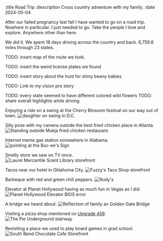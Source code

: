 :title Road Trip
:description Cross country adventure with my family.
:date 2024-05-04

After our failed pregnancy last fall I have wanted to go on a road trip.
Nowhere in particular.
I just needed to go.
Take the people I love and explore.
Anywhere other than here.

We did it. 
We spent 18 days driving across the country and back.
6,759.8 miles through 23 states.

TODO: insert map of the route we took.

TODO: insert the weird license plates we found

TODO: insert story about the hunt for shiny beany babies


TODO: Link to my vision pro story

TODO: every state seemed to have different colored wild flowers
TODO: share overall highlights while driving

Enjoying a ride on a swing at the Cherry Blossom festival on our way out of town.
<img style="display: inline-block" class="aligncenter" alt="daughter on swing in D.C." src="dc-swing.jpeg" />

Silly pose with my camera outside the best fried chicken place in Atlanta.
<img style="display: inline-block" class="aligncenter" alt="Standing outside Mukja fried chicken restaurant." src="mukja.jpeg" />

Internet meme gas station somewhere in Alabama.
<img style="display: inline-block" class="aligncenter" alt="pointing at the Buc-ee's Sign" src="buc-ees.jpeg" />

Smelly store we saw on TV once.
<img style="display: inline-block" class="aligncenter" alt="Laurel Mercantile Scent Library storefront" src="scent-library.jpeg" />

Tacos near our hotel in Oklahoma City.
<img style="display: inline-block" class="aligncenter" alt="Fuzzy's Taco Shop storefront" src="fuzzys-taco-shop.jpeg" />

Barbeque with red and green chili peppers.
<img style="display: inline-block" class="aligncenter" alt="Rudy's" src="rudys.jpeg" />

Elevator at Planet Hollywood having as much fun in Vegas as I did.
<img style="display: inline-block" class="aligncenter" alt="Planet Hollywood Elevator BIOS error" src="planet-hollywood-elevator.jpeg" />

A bridge we heard about.
<img style="display: inline-block" class="aligncenter" alt="Reflection of family an Golden Gate Bridge" src="golden-gate-bridge.jpeg" />

Visiting a pizza shop mentioned on [Upgrade 459](https://www.relay.fm/upgrade/459).
<img style="display: inline-block" class="aligncenter" alt="The Pie Underground stairway" src="the-pie.jpeg" />

Revisiting a place we used to play board games in grad school.
<img style="display: inline-block" class="aligncenter" alt="South Bend Chocolate Cafe Storefront" src="sb-chocolate-cafe.jpeg" />

